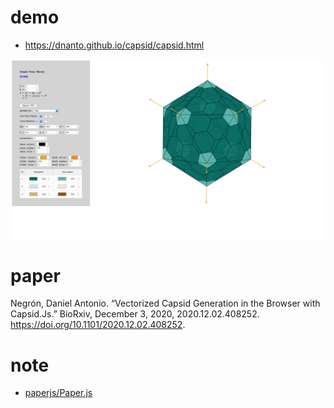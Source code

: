 # demo

- https://dnanto.github.io/capsid/capsid.html

![screenshot.png](screenshot.png)

# paper

Negrón, Daniel Antonio. “Vectorized Capsid Generation in the Browser with Capsid.Js.” BioRxiv, December 3, 2020, 2020.12.02.408252. https://doi.org/10.1101/2020.12.02.408252.

# note

- [paperjs/Paper.js](https://github.com/paperjs/paper.js/blob/develop/LICENSE.txt)
